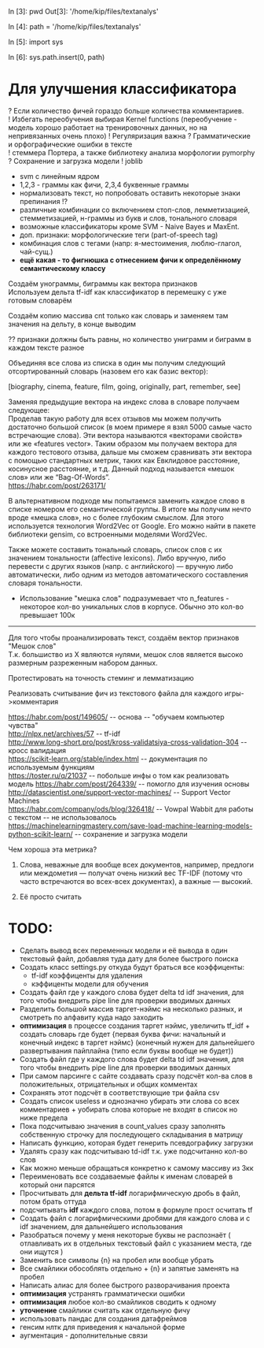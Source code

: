 In [3]: pwd
Out[3]: '/home/kip/files/textanalys'

In [4]: path = '/home/kip/files/textanalys'

In [5]: import sys

In [6]: sys.path.insert(0, path)  

# Для улучшения классификатора  
? Если количество фичей гораздо больше количества комментариев.  
! Избегать переобучения выбирая Kernel functions (переобучение - модель хорошо работает на тренировочных данных, но на непривязанных очень плохо)
! Регуляризация важна
? Грамматические и орфографические ошибки в тексте  
!  стеммера Портера, а также библиотеку анализа морфологии pymorphy  
? Сохранение и загрузка модели
! joblib
+ svm с линейным ядром  
+ 1,2,3 - граммы как фичи, 2,3,4 буквенные граммы  
+ нормализовать текст, но попробовать оставить некоторые знаки препинания !?  
+ различные комбинации со включением стоп-слов, лемметизацией, стемметизацией, н-граммы из букв и слов, тонального словаря   
+ возможные классификаторы кроме SVM - Naive Bayes и MaxEnt.  
+ доп. признаки: морфологические теги (part-of-speech tag)
+ комбинация слов с тегами (напр: я-местоимения, люблю-глагол, чай-сущ.)  
+ **ещё какая - то фигнюшка с отнесением фичи к определённому семантическому классу**  


  
Создаём унограммы, биграммы как вектора признаков  
Используем дельта tf-idf как классификатор в перемешку с уже готовым словарём  

Создаём копию массива cnt только как словарь и заменяем там значения на дельту, в конце выводим  
  
?? признаки должны быть равны, но количество униграмм и биграмм в каждом тексте разное
  
Объединяя все слова из списка в один мы получим следующий отсортированный словарь (назовем его как базис вектор):  

[biography, cinema, feature, film, going, originally, part, remember, see]  

Заменяя предыдущие вектора на индекс слова в словаре получаем следующее:  
Проделав такую работу для всех отзывов мы можем получить достаточно большой список (в моем примере я взял 5000 самые часто встречающие слова). Эти вектора называются «векторами свойств» или же «features vector». Таким образом мы получаем вектора для каждого тестового отзыва, дальше мы сможем сравнивать эти вектора с помощью стандартных метрик, таких как Евклидовое расстояние, косинусное расстояние, и т.д. Данный подход называется «мешок слов» или же “Bag-Of-Words”.  
https://habr.com/post/263171/  
  
В альтернативном подходе мы попытаемся заменить каждое слово в списке номером его семантической группы. В итоге мы получим нечто вроде «мешка слов», но с более глубоким смыслом. Для этого используется технология Word2Vec от Google. Его можно найти в пакете библиотеки gensim, со встроенными моделями Word2Vec.   
  
Также можете составить тональный словарь, список слов с их значением тональности (affective lexicons). Либо вручную, либо перевести с других языков (напр. с английского) — вручную либо автоматически, либо одним из методов автоматического составления словаря тональности.   
+ Использование "мешка слов" подразумевает что n_features - некоторое кол-во уникальных слов в корпусе. Обычно это кол-во превышает 100к
  
-----------------  
Для того чтобы проанализировать текст, создаём вектор признаков "Мешок слов"  
Т.к. большиство из Х являются нулями, мешок слов является высоко размерным разреженным набором данных.  
  
Протестировать на точность стеминг и лемматизацию


  

Реализовать считывание фич из текстового файла для каждого игры->комментария

  
https://habr.com/post/149605/ -- основа -- "обучаем компьютер чувства"  
http://nlpx.net/archives/57 -- tf-idf  
http://www.long-short.pro/post/kross-validatsiya-cross-validation-304 -- кросс валидация  
https://scikit-learn.org/stable/index.html -- документация по используемым функциям  
https://toster.ru/q/21037 -- побольше инфы о том как реализовать модель
https://habr.com/post/264339/ -- помогло для изучения основы  
http://datascientist.one/support-vector-machines/ -- Support Vector Machines  
https://habr.com/company/ods/blog/326418/ -- Vowpal Wabbit для работы с текстом -- не использовалось  
https://machinelearningmastery.com/save-load-machine-learning-models-python-scikit-learn/ -- сохранение и загрузка модели


Чем хороша эта метрика?  
1. Слова, неважные для вообще всех документов, например, предлоги или междометия — получат очень низкий вес TF-IDF (потому что часто встречаются во всех-всех документах), а важные — высокий.  
  
2. Её просто считать  

# TODO: 
+ Сделать вывод всех переменных модели и её вывода в один текстовый файл, добавляя туда дату для более быстрого поиска  
+ Создать класс settings.py откуда будут браться все коэффиценты:  
    - tf-idf коэффиценты для удаления  
    - кэффиценты модели для обучения  
+ Создать файл где у каждого слова будет delta td idf значения, для того чтобы внедрить pipe line для проверки вводимых данных  
+ Разделить большой массив таргет-нэймс на несколько разных, и смотреть по алфавиту куда надо заходить  
+ **оптимизация** в процессе создания таргет нэймс, увеличить tf_idf + создать словарь где будет {первая буква фичи: начальный и конечный индекс в таргет нэймс} (конечный нужен для дальнейшего развертывания пайплайна (типо если буквы вообще не будет))
+ Создать файл где у каждого слова будет delta td idf значения, для того чтобы внедрить pipe line для проверки вводимых данных   
+ При самом парсинге с сайте создавать сразу подсчёт кол-ва слов в положительных, отрицательных и общих комментах  
+ Сохранять этот подсчёт в соответствующие три файла csv  
+ Создать список useless и однозначно убирать эти слова со всех комментариев + уобирать слова которые не входят в список но ниже предела  
+ Пока подсчитываю значения в count_values сразу заполнять собственную строчку для последующего складывания в матрицу  
+ Написать функцию, которая будет генерить псевдографику загрузки  
+ Удалять сразу как подсчитываю td-idf т.к. уже подсчитанно кол-во слов  
+ Как можно меньше обращаться конкретно к самому массиву из 3кк  
+ Переименовать все создаваемые файлы к именам словарей в который они парсятся  
+ Просчитывать для **дельта tf-idf** логарифмическую дробь в файл, потом брать оттуда  
+ подсчитывать **idf** каждого слова, потом в формуле прост осчитать tf  
+ Создать файл с логарифмическими дробями для каждого слова и с idf значением, для дальнейшего использования  
+ Разобраться почему у меня некоторые буквы не распознаёт ( отлавливать их в отдельных текстовый файл с указанием места, где они ищутся )  
+ Заменить все символы {n} на пробел или вообще убрать  
+ Все смайлики обособлять отдельно + {n} и запятые заменять на пробел  
+ Написать алиас для более быстрого разворачивания проекта  
+ **оптимизация** устранять грамматически ошибки  
+ **оптимизация** любое кол-во смайликов сводить к одному
+ **уточнение** смайлики считать как отдельную фичу  
+ использовать пандас для создания датафреймов  
+ генсим нлтк для приведения к начальной форме  
+ аугментация - дополнительные связи  
